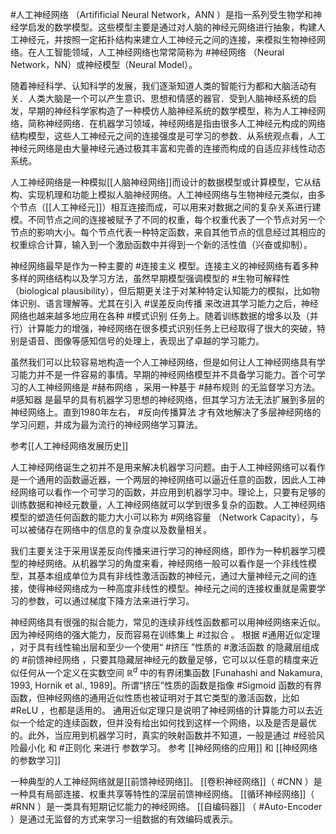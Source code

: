 
#人工神经网络 （Artifificial Neural Network，ANN ）是指一系列受生物学和神经学启发的数学模型。这些模型主要是通过对人脑的神经元网络进行抽象，构建人工神经元，并按照一定拓扑结构来建立人工神经元之间的连接，来模拟生物神经网络。在人工智能领域，人工神经网络也常常简称为 #神经网络 （Neural Network，NN）或神经模型（Neural Model）。

随着神经科学、认知科学的发展，我们逐渐知道人类的智能行为都和大脑活动有关．人类大脑是一个可以产生意识、思想和情感的器官．受到人脑神经系统的启发，早期的神经科学家构造了一种模仿人脑神经系统的数学模型，称为人工神经网络，简称神经网络．在机器学习领域，神经网络是指由很多人工神经元构成的网络结构模型，这些人工神经元之间的连接强度是可学习的参数．从系统观点看，人工神经元网络是由大量神经元通过极其丰富和完善的连接而构成的自适应非线性动态系统。

人工神经网络是一种模拟[[人脑神经网络]]而设计的数据模型或计算模型，它从结构、实现机理和功能上模拟人脑神经网络。人工神经网络与生物神经元类似，由多个节点（[[人工神经元]]）相互连接而成，可以用来对数据之间的复杂关系进行建模。不同节点之间的连接被赋予了不同的权重，每个权重代表了一个节点对另一个节点的影响大小。每个节点代表一种特定函数，来自其他节点的信息经过其相应的权重综合计算，输入到一个激励函数中并得到一个新的活性值（兴奋或抑制）。

神经网络最早是作为一种主要的 #连接主义 模型。连接主义的神经网络有着多种多样的网络结构以及学习方法，虽然早期模型强调模型的 #生物可解释性 （biological plausibility），但后期更关注于对某种特定认知能力的模拟，比如物体识别、语言理解等。尤其在引入 #误差反向传播 来改进其学习能力之后，神经网络也越来越多地应用在各种 #模式识别 任务上。随着训练数据的增多以及（并行）计算能力的增强，神经网络在很多模式识别任务上已经取得了很大的突破，特别是语音、图像等感知信号的处理上，表现出了卓越的学习能力。

虽然我们可以比较容易地构造一个人工神经网络，但是如何让人工神经网络具有学习能力并不是一件容易的事情。早期的神经网络模型并不具备学习能力。首个可学习的人工神经网络是 #赫布网络 ，采用一种基于 #赫布规则 的无监督学习方法。 #感知器 是最早的具有机器学习思想的神经网络，但其学习方法无法扩展到多层的神经网络上。直到1980年左右， #反向传播算法 才有效地解决了多层神经网络的学习问题，并成为最为流行的神经网络学习算法。

 参考[[人工神经网络发展历史]]
 
人工神经网络诞生之初并不是用来解决机器学习问题。由于人工神经网络可以看作是一个通用的函数逼近器，一个两层的神经网络可以逼近任意的函数，因此人工神经网络可以看作一个可学习的函数，并应用到机器学习中。理论上，只要有足够的训练数据和神经元数量，人工神经网络就可以学到很多复杂的函数。人工神经网络模型的塑造任何函数的能力大小可以称为 #网络容量 （Network Capacity），与可以被储存在网络中的信息的复杂度以及数量相关。

我们主要关注于采用误差反向传播来进行学习的神经网络，即作为一种机器学习模型的神经网络。从机器学习的角度来看，神经网络一般可以看作是一个非线性模型，其基本组成单位为具有非线性激活函数的神经元，通过大量神经元之间的连接，使得神经网络成为一种高度非线性的模型。神经元之间的连接权重就是需要学习的参数，可以通过梯度下降方法来进行学习。

神经网络具有很强的拟合能力，常见的连续非线性函数都可以用神经网络来近似。因为神经网络的强大能力，反而容易在训练集上 #过拟合 。
根据 #通用近似定理 ，对于具有线性输出层和至少一个使用“ #挤压 ”性质的 #激活函数 的隐藏层组成的 #前馈神经网络 ，只要其隐藏层神经元的数量足够，它可以以任意的精度来近似任何从一个定义在实数空间 $\mathbb{R}^{d}$ 中的有界闭集函数 [Funahashi and Nakamura, 1993, Hornik et al., 1989]。所谓“挤压”性质的函数是指像 #Sigmoid 函数的有界函数，但神经网络的通用近似性质也被证明对于其它类型的激活函数，比如 #ReLU ，也都是适用的。
通用近似定理只是说明了神经网络的计算能力可以去近似一个给定的连续函数，但并没有给出如何找到这样一个网络，以及是否是最优的。此外，当应用到机器学习时，真实的映射函数并不知道，一般是通过 #经验风险最小化 和 #正则化 来进行 参数学习。
参考 [[神经网络的应用]] 和  [[神经网络的参数学习]]

一种典型的人工神经网络就是[[前馈神经网络]]。
[[卷积神经网络]]（ #CNN ）是一种具有局部连接、权重共享等特性的深层前馈神经网络。
[[循环神经网络]]（ #RNN ）是一类具有短期记忆能力的神经网络。
[[自编码器]] （ #Auto-Encoder ）是通过无监督的方式来学习一组数据的有效编码或表示。
